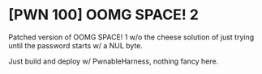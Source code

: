 # [PWN 100] OOMG SPACE! 2

Patched version of OOMG SPACE! 1 w/o the cheese solution of just trying
until the password starts w/ a NUL byte.

Just build and deploy w/ PwnableHarness, nothing fancy here.
